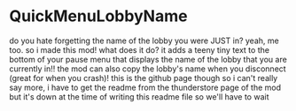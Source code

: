 # QuickMenuLobbyName

do you hate forgetting the name of the lobby you were JUST in? yeah, me too. so i made this mod!
what does it do? it adds a teeny tiny text to the bottom of your pause menu that displays the name of the lobby that you are currently in!!
the mod can also copy the lobby's name when you disconnect (great for when you crash)!
this is the github page though so i can't really say more, i have to get the readme from the thunderstore page of the mod but it's down at the time of writing this readme file so we'll have to wait
